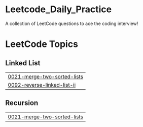 # Leetcode_Daily_Practice
A collection of LeetCode questions to ace the coding interview! 

<!---LeetCode Topics Start-->
# LeetCode Topics
## Linked List
|  |
| ------- |
| [0021-merge-two-sorted-lists](https://github.com/Naman-Bansal-01/Leetcode_Daily_Practice/tree/master/0021-merge-two-sorted-lists) |
| [0092-reverse-linked-list-ii](https://github.com/Naman-Bansal-01/Leetcode_Daily_Practice/tree/master/0092-reverse-linked-list-ii) |
## Recursion
|  |
| ------- |
| [0021-merge-two-sorted-lists](https://github.com/Naman-Bansal-01/Leetcode_Daily_Practice/tree/master/0021-merge-two-sorted-lists) |
<!---LeetCode Topics End-->